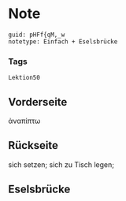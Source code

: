 # Note
```
guid: pHFf{qM,_w
notetype: Einfach + Eselsbrücke
```

### Tags
```
Lektion50
```

## Vorderseite
ἀναπίπτω

## Rückseite
sich setzen; 
sich zu Tisch legen;

## Eselsbrücke

